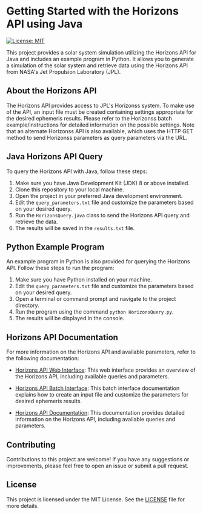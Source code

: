 # Getting Started with the Horizons API using Java

[![License: MIT](https://img.shields.io/badge/License-MIT-yellow.svg)](https://opensource.org/licenses/MIT)

This project provides a solar system simulation utilizing the Horizons API for Java and includes an example program in Python. It allows you to generate a simulation of the solar system and retrieve data using the Horizons API from NASA's Jet Propulsion Laboratory (JPL).

## About the Horizons API

The Horizons API provides access to JPL's Horizonss system. To make use of the API, an input file must be created containing settings appropriate for the desired ephemeris results. Please refer to the Horizonss batch example/instructions for detailed information on the possible settings. Note that an alternate Horizonss API is also available, which uses the HTTP GET method to send Horizonss parameters as query parameters via the URL.

## Java Horizons API Query

To query the Horizons API with Java, follow these steps:

1. Make sure you have Java Development Kit (JDK) 8 or above installed.
2. Clone this repository to your local machine.
3. Open the project in your preferred Java development environment.
4. Edit the `query_parameters.txt` file and customize the parameters based on your desired query.
5. Run the `HorizonsQuery.java` class to send the Horizons API query and retrieve the data.
6. The results will be saved in the `results.txt` file.

## Python Example Program

An example program in Python is also provided for querying the Horizons API. Follow these steps to run the program:

1. Make sure you have Python installed on your machine.
2. Edit the `query_parameters.txt` file and customize the parameters based on your desired query.
3. Open a terminal or command prompt and navigate to the project directory.
4. Run the program using the command `python HorizonsQuery.py`.
5. The results will be displayed in the console.

## Horizons API Documentation

For more information on the Horizons API and available parameters, refer to the following documentation:

- [Horizons API Web Interface](https://ssd-api.jpl.nasa.gov/doc/horizons.html): This web interface provides an overview of the Horizons API, including available queries and parameters.

- [Horizons API Batch Interface](https://ssd-api.jpl.nasa.gov/doc/horizons_file.html): This batch interface documentation explains how to create an input file and customize the parameters for desired ephemeris results.

- [Horizons API Documentation](https://ssd-api.jpl.nasa.gov/doc/horizons.html): This documentation provides detailed information on the Horizons API, including available queries and parameters.


## Contributing

Contributions to this project are welcome! If you have any suggestions or improvements, please feel free to open an issue or submit a pull request.

## License

This project is licensed under the MIT License. See the [LICENSE](LICENSE) file for more details.

